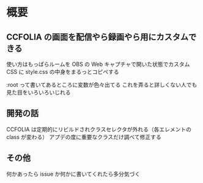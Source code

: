 # 概要

## CCFOLIA の画面を配信やら録画やら用にカスタムできる

使い方はもっぱらルームを OBS の Web キャプチャで開いた状態でカスタム CSS に style.css の中身をまるっとコピペする

:root って書いてあるところに変数が色々出てる
これを弄ると詳しくない人でも見た目をいろいろいじれる

## 開発の話

CCFOLIA は定期的にリビルドされクラスセレクタが外れる（各エレメントの class が変わる）
アプデの度に重要なクラスだけ調べて修正する

## その他

何かあったら issue か何かに書いてくれたら多分気づく
